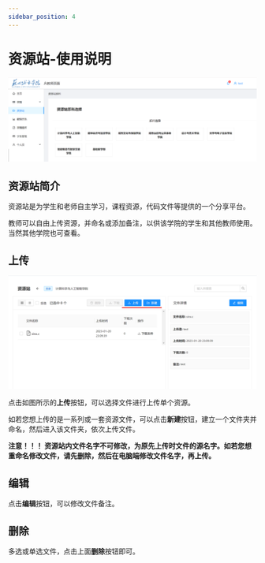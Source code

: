 ```yaml
---
sidebar_position: 4
---
```


# 资源站-使用说明

![资源站总览](./img/2.png)

## 资源站简介

资源站是为学生和老师自主学习，课程资源，代码文件等提供的一个分享平台。

教师可以自由上传资源，并命名或添加备注，以供该学院的学生和其他教师使用。当然其他学院也可查看。

## 上传

![资源站使用](./img/3.png)

点击如图所示的**上传**按钮，可以选择文件进行上传单个资源。

如若您想上传的是一系列或一套资源文件，可以点击**新建**按钮，建立一个文件夹并命名，然后进入该文件夹，依次上传文件。

**注意！！！ 资源站内文件名字不可修改，为原先上传时文件的源名字。如若您想重命名修改文件，请先删除，然后在电脑端修改文件名字，再上传。**

## 编辑

点击**编辑**按钮，可以修改文件备注。

## 删除

多选或单选文件，点击上面**删除**按钮即可。